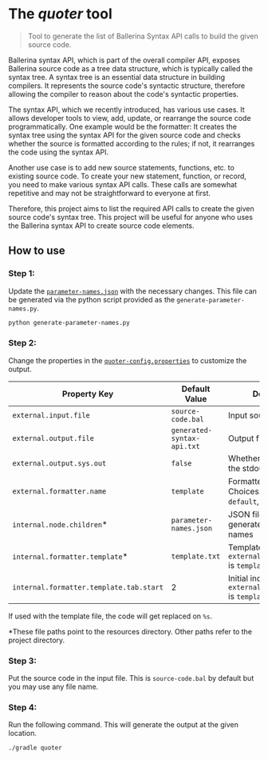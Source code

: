 # The _quoter_ tool

> Tool to generate the list of Ballerina Syntax API calls to build the given source code.

Ballerina syntax API, which is part of the overall compiler API, exposes Ballerina source code as a tree data structure, which is typically called the syntax tree. A syntax tree is an essential data structure in building compilers. It represents the source code's syntactic structure, therefore allowing the compiler to reason about the code's syntactic properties. 

The syntax API, which we recently introduced, has various use cases. It allows developer tools to view, add, update, or rearrange the source code programmatically. One example would be the formatter: It creates the syntax tree using the syntax API for the given source code and checks whether the source is formatted according to the rules; if not, it rearranges the code using the syntax API.   

Another use case is to add new source statements, functions, etc. to existing source code. To create your new statement, function, or record, you need to make various syntax API calls. These calls are somewhat repetitive and may not be straightforward to everyone at first. 

Therefore, this project aims to list the required API calls to create the given source code's syntax tree. This project will be useful for anyone who uses the Ballerina syntax API to create source code elements.

## How to use 

### Step 1:

Update the [`parameter-names.json`](src/main/resources/parameter-names.json) with the necessary changes. 
This file can be generated via the python script provided as the `generate-parameter-names.py`.

```bash
python generate-parameter-names.py
```

### Step 2:

Change the properties in the [`quoter-config.properties`](src/main/resources/quoter-config.properties) to customize the output.

| Property Key | Default Value | Description|
|-|-|--|
|`external.input.file`| `source-code.bal` | Input source file |
|`external.output.file`| `generated-syntax-api.txt` | Output file |
|`external.output.sys.out`| `false` | Whether to print out to the stdout as well. |
|`external.formatter.name`| `template` | Formatter to use. Choices: `template`, `default`, `none` |
|`internal.node.children`*| `parameter-names.json` | JSON file containing the generated parameter names |
|`internal.formatter.template`*| `template.txt` | Template file to use if `external.formatter.name` is `template` |
|`internal.formatter.template.tab.start`| 2 | Initial indent of code if `external.formatter.name` is `template`|

If used with the template file, the code will get replaced on `%s`.

*These file paths point to the resources directory. Other paths refer to the project directory. 

### Step 3:

Put the source code in the input file. This is `source-code.bal` by default but you may use any file name.

### Step 4:

Run the following command. This will generate the output at the given location.

```bash
./gradle quoter
```

